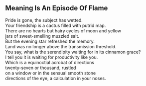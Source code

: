 Meaning Is An Episode Of Flame
------------------------------
Pride is gone, the subject has wetted.  
Your friendship is a cactus filled with putrid map.  
There are no hearts but hairy cycles of moon and yellow  
jars of sweet-smelling muzzled salt.  
But the evening star refreshed the memory.  
Land was no longer above the transmission threshold.  
You say, what is the serendipity waiting for in its cinnamon grace?  
I tell you it is waiting for productivity like you.  
Which is a equinoctial acrobat of directions  
twenty-seven or thousand, rustled  
on a window or in the sensual smooth stone  
directions of the eye, a calculation in your noses.  
